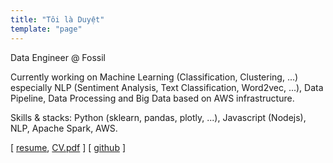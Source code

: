 ```yaml
---
title: "Tôi là Duyệt"
template: "page"
---
```


Data Engineer @ Fossil

Currently working on Machine Learning (Classification, Clustering, ...) especially NLP (Sentiment Analysis, Text Classification, Word2vec, ...), Data Pipeline, Data Processing and Big Data based on AWS infrastructure.

Skills & stacks: Python (sklearn, pandas, plotly, ...), Javascript (Nodejs), NLP, Apache Spark, AWS.


[ [resume](https://me.duyet.net/resume/index.html), [CV.pdf](CV.pdf) ] [ [github](https://github.com/duyetdev) ] 
